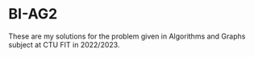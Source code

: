 # BI-AG2

These are my solutions for the problem given in Algorithms and Graphs subject at CTU FIT in 2022/2023.

